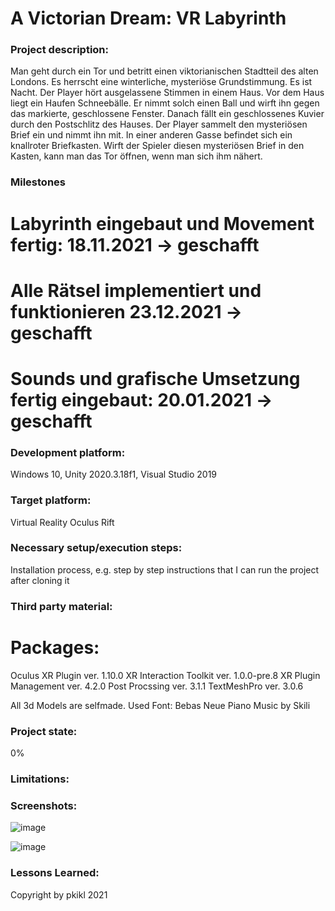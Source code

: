 # A Victorian Dream: VR Labyrinth

### Project description: 
Man geht durch ein Tor und betritt einen viktorianischen Stadtteil des alten Londons.
Es herrscht eine winterliche, mysteriöse Grundstimmung. Es ist Nacht.
Der Player hört ausgelassene Stimmen in einem Haus. Vor dem Haus liegt ein
Haufen Schneebälle. Er nimmt solch einen Ball und wirft ihn gegen das markierte,
geschlossene Fenster. Danach fällt ein geschlossenes Kuvier durch den Postschlitz
des Hauses. Der Player sammelt den mysteriösen Brief ein und nimmt ihn mit.
In einer anderen Gasse befindet sich ein knallroter Briefkasten. Wirft der Spieler
diesen mysteriösen Brief in den Kasten, kann man das Tor öffnen, wenn man sich ihm nähert.

### Milestones
# Labyrinth eingebaut und Movement fertig: 18.11.2021 -> geschafft
# Alle Rätsel implementiert und funktionieren 23.12.2021 -> geschafft
# Sounds und grafische Umsetzung fertig eingebaut: 20.01.2021 -> geschafft

### Development platform: 
Windows 10, Unity 2020.3.18f1, Visual Studio 2019

### Target platform: 
Virtual Reality Oculus Rift

### Necessary setup/execution steps: 
Installation process, e.g. step by step instructions that I can run the project after cloning it

### Third party material: 

# Packages:
Oculus XR Plugin ver. 1.10.0
XR Interaction Toolkit ver. 1.0.0-pre.8
XR Plugin Management ver. 4.2.0
Post Procssing ver. 3.1.1
TextMeshPro ver. 3.0.6

All 3d Models are selfmade.
Used Font: Bebas Neue
Piano Music by Skili

### Project state: 
0%

### Limitations: 

### Screenshots:
![image](https://user-images.githubusercontent.com/72299690/151031039-1ea42c5e-59c8-4a7c-9a6a-88667ab51b94.png)

![image](https://user-images.githubusercontent.com/72299690/151031495-9166fed1-70e3-4565-b3ff-86001d7adf50.png)


### Lessons Learned: 

Copyright by pkikl 2021
